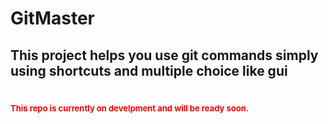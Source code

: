 # GitMaster

## This project helps you use git commands simply using shortcuts and multiple choice like gui

#

<p style="color:red; font-size:13px; font-weight:bold">
This repo is currently on develpment and will be ready soon.
</p>
